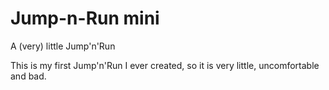 # Jump-n-Run mini
A (very) little Jump'n'Run

This is my first Jump'n'Run I ever created, so it is very little, uncomfortable and bad.
